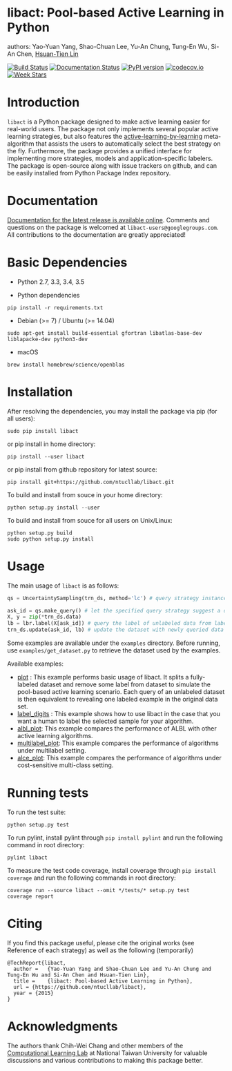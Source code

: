 # libact: Pool-based Active Learning in Python

authors: Yao-Yuan Yang, Shao-Chuan Lee, Yu-An Chung, Tung-En Wu, Si-An Chen, [Hsuan-Tien Lin](http://www.csie.ntu.edu.tw/~htlin)

[![Build Status](https://travis-ci.org/ntucllab/libact.svg)](https://travis-ci.org/ntucllab/libact)
[![Documentation Status](https://readthedocs.org/projects/libact/badge/?version=latest)](http://libact.readthedocs.org/en/latest/?badge=latest)
[![PyPI version](https://badge.fury.io/py/libact.svg)](https://badge.fury.io/py/libact)
[![codecov.io](https://codecov.io/github/ntucllab/libact/coverage.svg?branch=master)](https://codecov.io/github/ntucllab/libact?branch=master)
[![Week Stars](http://starveller.sigsev.io/api/repos/ntucllab/libact/badge)](http://starveller.sigsev.io/ntucllab/libact)

# Introduction

`libact` is a Python package designed to make active learning easier for
real-world users. The package not only implements several popular active learning strategies, but also features the [active-learning-by-learning](http://www.csie.ntu.edu.tw/~htlin/paper/doc/aaai15albl.pdf)
meta-algorithm that assists the users to automatically select the best strategy
on the fly. Furthermore, the package provides a unified interface for implementing more strategies, models and application-specific labelers. The package is open-source along with issue trackers on github, and can be easily installed from Python Package Index repository.

# Documentation

[Documentation for the latest release is available online](http://libact.readthedocs.org/en/latest/).
Comments and questions on the package is welcomed at `libact-users@googlegroups.com`. All contributions to the documentation are greatly appreciated!

# Basic Dependencies

* Python 2.7, 3.3, 3.4, 3.5

* Python dependencies
```
pip install -r requirements.txt
```

* Debian (>= 7) / Ubuntu (>= 14.04)
```
sudo apt-get install build-essential gfortran libatlas-base-dev liblapacke-dev python3-dev
```

* macOS
```
brew install homebrew/science/openblas
```

# Installation

After resolving the dependencies, you may install the package via pip (for all users):
```
sudo pip install libact
```

or pip install in home directory:
```
pip install --user libact
```

or pip install from github repository for latest source:
```
pip install git+https://github.com/ntucllab/libact.git
```

To build and install from souce in your home directory:
```
python setup.py install --user
```

To build and install from souce for all users on Unix/Linux:
```
python setup.py build
sudo python setup.py install
```

# Usage

The main usage of `libact` is as follows:

```python
qs = UncertaintySampling(trn_ds, method='lc') # query strategy instance

ask_id = qs.make_query() # let the specified query strategy suggest a data to query
X, y = zip(*trn_ds.data)
lb = lbr.label(X[ask_id]) # query the label of unlabeled data from labeler instance
trn_ds.update(ask_id, lb) # update the dataset with newly queried data
```

Some examples are available under the `examples` directory. Before running, use
`examples/get_dataset.py` to retrieve the dataset used by the examples.

Available examples:

  - [plot](examples/plot.py) : This example performs basic usage of libact. It splits
    a fully-labeled dataset and remove some label from dataset to simulate
    the pool-based active learning scenario. Each query of an unlabeled dataset is then equivalent to revealing one labeled example in the original data set.
  - [label_digits](examples/label_digits.py) : This example shows how to use libact in the case
    that you want a human to label the selected sample for your algorithm.
  - [albl_plot](examples/albl_plot.py): This example compares the performance of ALBL
    with other active learning algorithms.
  - [multilabel_plot](examples/multilabel_plot.py): This example compares the performance of
    algorithms under multilabel setting.
  - [alce_plot](examples/alce_plot.py): This example compares the performance of
    algorithms under cost-sensitive multi-class setting.

# Running tests

To run the test suite:

```
python setup.py test
```

To run pylint, install pylint through ```pip install pylint``` and run the following command in root directory:

```
pylint libact
```

To measure the test code coverage, install coverage through ```pip install coverage``` and run the following commands in root directory:

```
coverage run --source libact --omit */tests/* setup.py test
coverage report
```

# Citing
If you find this package useful, please cite the original works (see Reference of each strategy) as well as the following (temporarily)

```
@TechReport{libact,
  author =   {Yao-Yuan Yang and Shao-Chuan Lee and Yu-An Chung and Tung-En Wu and Si-An Chen and Hsuan-Tien Lin},
  title =    {libact: Pool-based Active Learning in Python},
  url = {https://github.com/ntucllab/libact},
  year = {2015}
}
```



# Acknowledgments

The authors thank Chih-Wei Chang and other members of the [Computational Learning Lab](https://learner.csie.ntu.edu.tw/) at National Taiwan University for valuable discussions and various contributions to making this package better.
